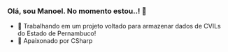 ### Olá, sou Manoel. No momento estou..! 👋

- 🔭 Trabalhando em um projeto voltado para armazenar dados de CVILs do Estado de Pernambuco!
- 🌱 Apaixonado por CSharp

<!--
**manoelgeraldo/manoelgeraldo** is a ✨ _special_ ✨ repository because its `README.md` (this file) appears on your GitHub profile.

Here are some ideas to get you started:

- 🔭 I’m currently working on ...
- 🌱 I’m currently learning ...
- 👯 I’m looking to collaborate on ...
- 🤔 I’m looking for help with ...
- 💬 Ask me about ...
- 📫 How to reach me: ...
- 😄 Pronouns: ...
- ⚡ Fun fact: ...
-->
